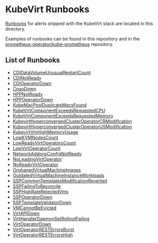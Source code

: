 <!--
    This is an auto-generated file.
    PLEASE DO NOT EDIT THIS FILE.
    run:
        python automation/generate_pages_index.py
    to re-generate it
-->
# KubeVirt Runbooks

[Runbooks](https://en.wikipedia.org/wiki/Runbook) for alerts shipped with the KubeVirt stack are located in this directory.

Examples of runbooks can be found in this repository and in the [prometheus-operator/kube-prometheus](https://github.com/prometheus-operator/kube-prometheus/wiki/Runbooks) repository.

## List of Runbooks
* [CDIDataVolumeUnusualRestartCount](CDIDataVolumeUnusualRestartCount.md)
* [CDINotReady](CDINotReady.md)
* [CDIOperatorDown](CDIOperatorDown.md)
* [CnaoDown](CnaoDown.md)
* [HPPNotReady](HPPNotReady.md)
* [HPPOperatorDown](HPPOperatorDown.md)
* [KubeMacPoolDuplicateMacsFound](KubeMacPoolDuplicateMacsFound.md)
* [KubeVirtComponentExceedsRequestedCPU](KubeVirtComponentExceedsRequestedCPU.md)
* [KubeVirtComponentExceedsRequestedMemory](KubeVirtComponentExceedsRequestedMemory.md)
* [KubevirtHyperconvergedClusterOperatorCRModification](KubevirtHyperconvergedClusterOperatorCRModification.md)
* [KubevirtHyperconvergedClusterOperatorUSModification](KubevirtHyperconvergedClusterOperatorUSModification.md)
* [KubevirtVmHighMemoryUsage](KubevirtVmHighMemoryUsage.md)
* [LowKVMNodesCount](LowKVMNodesCount.md)
* [LowReadyVirtOperatorsCount](LowReadyVirtOperatorsCount.md)
* [LowVirtOperatorCount](LowVirtOperatorCount.md)
* [NetworkAddonsConfigNotReady](NetworkAddonsConfigNotReady.md)
* [NoLeadingVirtOperator](NoLeadingVirtOperator.md)
* [NoReadyVirtOperator](NoReadyVirtOperator.md)
* [OrphanedVirtualMachineImages](OrphanedVirtualMachineImages.md)
* [OutdatedVirtualMachineInstanceWorkloads](OutdatedVirtualMachineInstanceWorkloads.md)
* [SSPCommonTemplatesModificationReverted](SSPCommonTemplatesModificationReverted.md)
* [SSPFailingToReconcile](SSPFailingToReconcile.md)
* [SSPHighRateRejectedVms](SSPHighRateRejectedVms.md)
* [SSPOperatorDown](SSPOperatorDown.md)
* [SSPTemplateValidatorDown](SSPTemplateValidatorDown.md)
* [VMCannotBeEvicted](VMCannotBeEvicted.md)
* [VirtAPIDown](VirtAPIDown.md)
* [VirtHandlerDaemonSetRolloutFailing](VirtHandlerDaemonSetRolloutFailing.md)
* [VirtOperatorDown](VirtOperatorDown.md)
* [VirtOperatorRESTErrorsBurst](VirtOperatorRESTErrorsBurst.md)
* [VirtOperatorRESTErrorsHigh](VirtOperatorRESTErrorsHigh.md)
